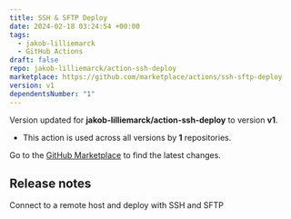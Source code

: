 ```yaml
---
title: SSH & SFTP Deploy
date: 2024-02-18 03:24:54 +00:00
tags:
  - jakob-lilliemarck
  - GitHub Actions
draft: false
repo: jakob-lilliemarck/action-ssh-deploy
marketplace: https://github.com/marketplace/actions/ssh-sftp-deploy
version: v1
dependentsNumber: "1"
---
```



Version updated for **jakob-lilliemarck/action-ssh-deploy** to version **v1**.
- This action is used across all versions by **1** repositories.

Go to the [GitHub Marketplace](https://github.com/marketplace/actions/ssh-sftp-deploy) to find the latest changes.

## Release notes

 Connect to a remote host and deploy with SSH and SFTP 
